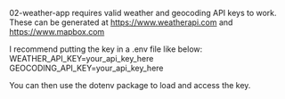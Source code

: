 02-weather-app requires valid weather and geocoding API keys to work.
These can be generated at https://www.weatherapi.com and https://www.mapbox.com

I recommend putting the key in a .env file like below:
WEATHER_API_KEY=your_api_key_here
GEOCODING_API_KEY=your_api_key_here

You can then use the dotenv package to load and access the key.
